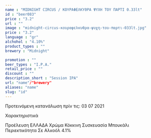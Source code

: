 ```yaml
---
name : "MIDNIGHT CIRCUS / ΚΟΥΡΑΦΕΛΚΥΘΡΑ ΨΥΧΗ ΤΟΥ ΠΑΡΤΙ 0.33lt"
id : "beer083"
price : "3.2"
url : ""
image : "midnight-circus-κουραφελκυθρα-ψυχη-του-παρτι-033lt.jpg"
price : "3.2"
language : "gr"
alchohol : "4.10%"
product_types : ""
brewery : "Midnight"

promotion : ""
beer_types : "I.P.A."
retail_price : ""
discount : ""
description_short : "Session IPA"
url: "name"/"brewery"
aliases: "name"
slug: "id"
---
```


Προτεινόμενη κατανάλωση πρίν τις: 03 07 2021

Χαρακτηριστικά

Προέλευση
ΕΛΛΑΔΑ
Χρώμα
Κόκκινη
Συσκευασία
Μπουκάλι
Περιεκτικότητα Σε Αλκοόλ
4.1%